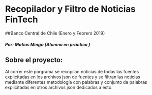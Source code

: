 # Recopilador y Filtro de Noticias FinTech

##Banco Central de Chile (Enero y Febrero 2019)

##### Por: Matías Mingo (Alumno en práctica )

## Sobre el proyecto:
Al correr este porgrama se recopilan noticias de todas las fuentes explicitadas
en los archivos json de fuentes y se filtran las noticias mediante diferentes 
metodología con palabras y conjunto de palabras explicitadas en otros archivos 
json dedicados a esto.